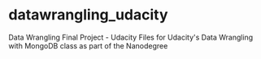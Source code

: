 # datawrangling_udacity
Data Wrangling Final Project - Udacity Files for Udacity's Data Wrangling with MongoDB class as part of the Nanodegree

